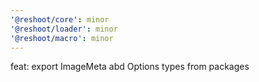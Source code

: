 ```yaml
---
'@reshoot/core': minor
'@reshoot/loader': minor
'@reshoot/macro': minor
---
```


feat: export ImageMeta abd Options types from packages
